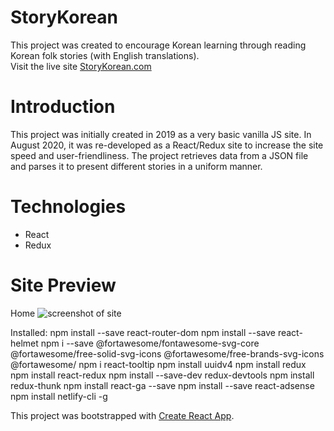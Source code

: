# StoryKorean
This project was created to encourage Korean learning through reading Korean folk stories (with English translations).
<br/>
Visit the live site <a href="https://storykorean.com">StoryKorean.com</a>

# Introduction
This project was initially created in 2019 as a very basic vanilla JS site. 
In August 2020, it was re-developed as a React/Redux site to increase the site speed and user-friendliness.
The project retrieves data from a JSON file and parses it to present different stories in a uniform manner. 

# Technologies
- React
- Redux

# Site Preview
Home
<img src="/assets/images/exampleScreenshot.png" alt="screenshot of site" />

Installed:
npm install --save react-router-dom
npm install --save react-helmet
npm i --save @fortawesome/fontawesome-svg-core  @fortawesome/free-solid-svg-icons @fortawesome/free-brands-svg-icons @fortawesome/
npm i react-tooltip
npm install uuidv4 
npm install redux
npm install react-redux 
npm install --save-dev redux-devtools 
npm install redux-thunk
npm install react-ga --save
npm install --save react-adsense
npm install netlify-cli -g

This project was bootstrapped with [Create React App](https://github.com/facebook/create-react-app).
